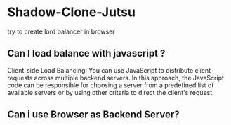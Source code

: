 # Shadow-Clone-Jutsu
try to create lord balancer in browser 

## Can I load balance with javascript ?
Client-side Load Balancing: You can use JavaScript to distribute client requests across multiple backend servers. In this approach, the JavaScript code can be responsible for choosing a server from a predefined list of available servers or by using other criteria to direct the client's request.

## Can i use Browser as Backend Server?
